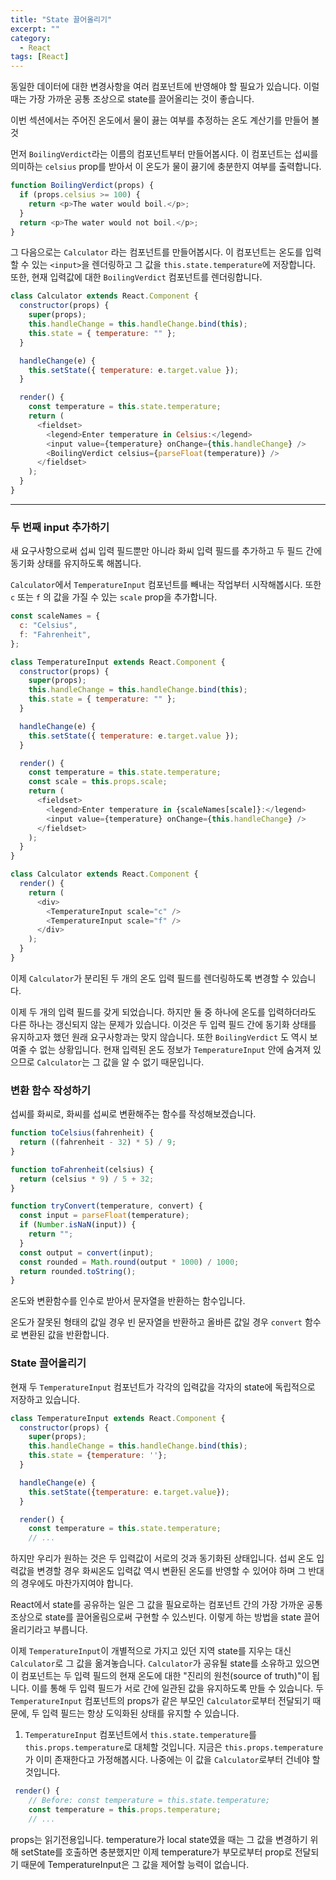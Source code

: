 ```yaml
---
title: "State 끌어올리기"
excerpt: ""
category:
  - React
tags: [React]
---
```


동일한 데이터에 대한 변경사항을 여러 컴포넌트에 반영해야 할 필요가 있습니다. 이럴 때는 가장 가까운 공통 조상으로 state를 끌어올리는 것이 좋습니다.

이번 섹션에서는 주어진 온도에서 물이 끓는 여부를 추정하는 온도 계산기를 만들어 볼 것

먼저 `BoilingVerdict`라는 이름의 컴포넌트부터 만들어봅시다. 이 컴포넌트는 섭씨를 의미하는 `celsius` prop를 받아서 이 온도가 물이 끓기에 충분한지 여부를 출력합니다.

```js
function BoilingVerdict(props) {
  if (props.celsius >= 100) {
    return <p>The water would boil.</p>;
  }
  return <p>The water would not boil.</p>;
}
```

그 다음으로는 `Calculator` 라는 컴포넌트를 만들어봅시다. 이 컴포넌트는 온도를 입력할 수 있는 `<input>`을 렌더링하고 그 값을 `this.state.temperature`에 저장합니다.
또한, 현재 입력값에 대한 `BoilingVerdict` 컴포넌트를 렌더링합니다.

```js
class Calculator extends React.Component {
  constructor(props) {
    super(props);
    this.handleChange = this.handleChange.bind(this);
    this.state = { temperature: "" };
  }

  handleChange(e) {
    this.setState({ temperature: e.target.value });
  }

  render() {
    const temperature = this.state.temperature;
    return (
      <fieldset>
        <legend>Enter temperature in Celsius:</legend>
        <input value={temperature} onChange={this.handleChange} />
        <BoilingVerdict celsius={parseFloat(temperature)} />
      </fieldset>
    );
  }
}
```

---

### 두 번째 input 추가하기

새 요구사항으로써 섭씨 입력 필드뿐만 아니라 화씨 입력 필드를 추가하고 두 필드 간에 동기화 상태를 유지하도록 해봅니다.

`Calculator`에서 `TemperatureInput` 컴포넌트를 빼내는 작업부터 시작해봅시다. 또한 `c` 또는 `f` 의 값을 가질 수 있는 `scale` prop을 추가합니다.

```js
const scaleNames = {
  c: "Celsius",
  f: "Fahrenheit",
};

class TemperatureInput extends React.Component {
  constructor(props) {
    super(props);
    this.handleChange = this.handleChange.bind(this);
    this.state = { temperature: "" };
  }

  handleChange(e) {
    this.setState({ temperature: e.target.value });
  }

  render() {
    const temperature = this.state.temperature;
    const scale = this.props.scale;
    return (
      <fieldset>
        <legend>Enter temperature in {scaleNames[scale]}:</legend>
        <input value={temperature} onChange={this.handleChange} />
      </fieldset>
    );
  }
}
```

```js
class Calculator extends React.Component {
  render() {
    return (
      <div>
        <TemperatureInput scale="c" />
        <TemperatureInput scale="f" />
      </div>
    );
  }
}
```

이제 `Calculator`가 분리된 두 개의 온도 입력 필드를 렌더링하도록 변경할 수 있습니다.

이제 두 개의 입력 필드를 갖게 되었습니다. 하지만 둘 중 하나에 온도를 입력하더라도 다른 하나는 갱신되지 않는 문제가 있습니다. 이것은 두 입력 필드 간에 동기화 상태를 유지하고자 했던 원래 요구사항과는 맞지 않습니다.
또한 `BoilingVerdict` 도 역시 보여줄 수 없는 상황입니다.
현재 입력된 온도 정보가 `TemperatureInput` 안에 숨겨져 있으므로 `Calculator`는 그 값을 알 수 없기 때문입니다.

### 변환 함수 작성하기

섭씨를 화씨로, 화씨를 섭씨로 변환해주는 함수를 작성해보겠습니다.

```js
function toCelsius(fahrenheit) {
  return ((fahrenheit - 32) * 5) / 9;
}

function toFahrenheit(celsius) {
  return (celsius * 9) / 5 + 32;
}
```

```js
function tryConvert(temperature, convert) {
  const input = parseFloat(temperature);
  if (Number.isNaN(input)) {
    return "";
  }
  const output = convert(input);
  const rounded = Math.round(output * 1000) / 1000;
  return rounded.toString();
}
```

온도와 변환함수를 인수로 받아서 문자열을 반환하는 함수입니다.

온도가 잘못된 형태의 값일 경우 빈 문자열을 반환하고 올바른 값일 경우 `convert` 함수로 변환된 값을 반환합니다.

### State 끌어올리기

현재 두 `TemperatureInput` 컴포넌트가 각각의 입력값을 각자의 state에 독립적으로 저장하고 있습니다.

```js
class TemperatureInput extends React.Component {
  constructor(props) {
    super(props);
    this.handleChange = this.handleChange.bind(this);
    this.state = {temperature: ''};
  }

  handleChange(e) {
    this.setState({temperature: e.target.value});
  }

  render() {
    const temperature = this.state.temperature;
    // ...
```

하지만 우리가 원하는 것은 두 입력값이 서로의 것과 동기화된 상태입니다. 섭씨 온도 입력값을 변경할 경우 화씨온도 입력값 역시 변환된 온도를 반영할 수 있어야 하며 그 반대의 경우에도 마찬가지여야 합니다.

React에서 state를 공유하는 일은 그 값을 필요로하는 컴포넌트 간의 가장 가까운 공통 조상으로 state를 끌어올림으로써 구현할 수 있스빈다. 이렇게 하는 방법을 state 끌어올리기라고 부릅니다.

이제 `TemperatureInput`이 개별적으로 가지고 있던 지역 state를 지우는 대신 `Calculator`로 그 값을 옮겨놓습니다.
`Calculator`가 공유될 state를 소유하고 있으면 이 컴포넌트는 두 입력 필드의 현재 온도에 대한 "진리의 원천(source of truth)"이 됩니다. 이를 통해 두 입력 필드가 서로 간에 일관된 값을 유지하도록 만들 수 있습니다. 두 `TemperatureInput` 컴포넌트의 props가 같은 부모인 `Calculator`로부터 전달되기 때문에, 두 입력 필드는 항상 도익화된 상태를 유지할 수 있습니다.

1. `TemperatureInput` 컴포넌트에서 `this.state.temperature`를 `this.props.temperature`로 대체할 것입니다. 지금은 `this.props.temperature`가 이미 존재한다고 가정해봅시다. 나중에는 이 값을 `Calculator`로부터 건네야 할 것입니다.

```js
 render() {
    // Before: const temperature = this.state.temperature;
    const temperature = this.props.temperature;
    // ...
```

props는 읽기전용입니다. temperature가 local state였을 때는 그 값을 변경하기 위해 setState를 호출하면 충분했지만 이제 temperature가 부모로부터 prop로 전달되기 때문에 TemperatureInput은 그 값을 제어할 능력이 없습니다.
